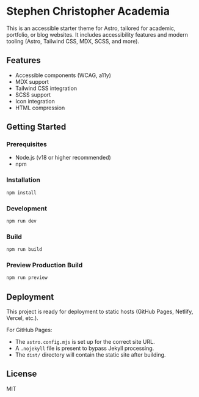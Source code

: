 # Stephen Christopher Academia

This is an accessible starter theme for Astro, tailored for academic, portfolio, or blog websites. It includes accessibility features and modern tooling (Astro, Tailwind CSS, MDX, SCSS, and more).

## Features
- Accessible components (WCAG, a11y)
- MDX support
- Tailwind CSS integration
- SCSS support
- Icon integration
- HTML compression

## Getting Started

### Prerequisites
- Node.js (v18 or higher recommended)
- npm

### Installation
```bash
npm install
```

### Development
```bash
npm run dev
```

### Build
```bash
npm run build
```

### Preview Production Build
```bash
npm run preview
```

## Deployment
This project is ready for deployment to static hosts (GitHub Pages, Netlify, Vercel, etc.).

For GitHub Pages:
- The `astro.config.mjs` is set up for the correct site URL.
- A `.nojekyll` file is present to bypass Jekyll processing.
- The `dist/` directory will contain the static site after building.

## License
MIT
